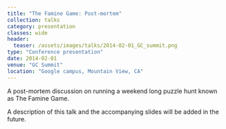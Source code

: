 ```yaml
---
title: "The Famine Game: Post-mortem"
collection: talks
category: presentation
classes: wide
header: 
  teaser: /assets/images/talks/2014-02-01_GC_summit.png
type: "Conference presentation"
date: 2014-02-01
venue: "GC Summit"
location: "Google campus, Mountain View, CA"
---
```


A post-mortem discussion on running a weekend long puzzle hunt known as The Famine Game.

A description of this talk and the accompanying slides will be added in the future.